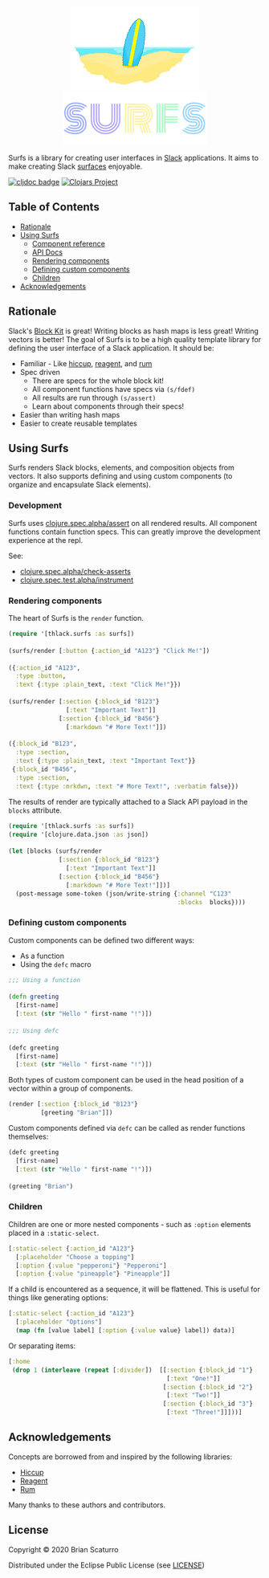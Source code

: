 <p align="center">
	<img src="surfs.gif" />
	<br />
	<img src="logo-text.png" />
</p>

Surfs is a library for creating user interfaces in [Slack](https://api.slack.com/) applications. It aims to make creating Slack [surfaces](https://api.slack.com/surfaces) enjoyable.

[![cljdoc badge](https://cljdoc.org/badge/thlack/surfs)](https://cljdoc.org/d/thlack/surfs/CURRENT) [![Clojars Project](https://img.shields.io/clojars/v/thlack/surfs.svg)](https://clojars.org/thlack/surfs)


## Table of Contents

- [Rationale](#rationale)
- [Using Surfs](#using-surfs)
    - [Component reference](doc/components.md)
    - [API Docs](https://cljdoc.org/d/thlack/surfs/CURRENT)
    - [Rendering components](#rendering-components)
    - [Defining custom components](#defining-custom-components)
    - [Children](#children)
- [Acknowledgements](#acknowledgements)

## Rationale

Slack's [Block Kit](https://api.slack.com/block-kit) is great! Writing blocks as hash maps is less great! Writing vectors is better! The goal of Surfs is to be a high quality template library for defining the user interface of a Slack application. It should be:

* Familiar - Like [hiccup](https://github.com/weavejester/hiccup), [reagent](https://github.com/reagent-project/reagent), and [rum](https://github.com/tons)
* Spec driven
    * There are specs for the whole block kit!
    * All component functions have specs via `(s/fdef)`
    * All results are run through `(s/assert)` 
    * Learn about components through their specs!
* Easier than writing hash maps
* Easier to create reusable templates

## Using Surfs

Surfs renders Slack blocks, elements, and composition objects from vectors. It also
supports defining and using custom components (to organize and encapsulate Slack elements).

### Development

Surfs uses [clojure.spec.alpha/assert](https://clojuredocs.org/clojure.spec.alpha/assert) on all rendered results. All component functions contain function specs. This can greatly improve the development experience at the repl.

See:
* [clojure.spec.alpha/check-asserts](https://clojuredocs.org/clojure.spec.alpha/check-asserts)
* [clojure.spec.test.alpha/instrument](https://clojure.github.io/spec.alpha/clojure.spec.test.alpha-api.html#clojure.spec.test.alpha/instrument)

### Rendering components

The heart of Surfs is the `render` function.

```clojure
(require '[thlack.surfs :as surfs])

(surfs/render [:button {:action_id "A123"} "Click Me!"])

({:action_id "A123", 
  :type :button,
  :text {:type :plain_text, :text "Click Me!"}})

(surfs/render [:section {:block_id "B123"}
                [:text "Important Text"]]
              [:section {:block_id "B456"}
                [:markdown "# More Text!"]])

({:block_id "B123",
  :type :section,
  :text {:type :plain_text, :text "Important Text"}}
 {:block_id "B456",
  :type :section,
  :text {:type :mrkdwn, :text "# More Text!", :verbatim false}})
```

The results of render are typically attached to a Slack API payload in the `blocks` attribute.

```clojure
(require '[thlack.surfs :as surfs])
(require '[clojure.data.json :as json])

(let [blocks (surfs/render
              [:section {:block_id "B123"}
                [:text "Important Text"]]
              [:section {:block_id "B456"}
                [:markdown "# More Text!"]])]
  (post-message some-token (json/write-string {:channel "C123"
                                               :blocks  blocks})))
```

### Defining custom components

Custom components can be defined two different ways:

* As a function
* Using the `defc` macro

```clojure
;;; Using a function

(defn greeting
  [first-name]
  [:text (str "Hello " first-name "!")])

;;; Using defc

(defc greeting
  [first-name]
  [:text (str "Hello " first-name "!")])
```

Both types of custom component can be used in the head position of a vector
within a group of components.

```clojure
(render [:section {:block_id "B123"}
         [greeting "Brian"]])
```

Custom components defined via `defc` can be called as render functions themselves:

```clojure
(defc greeting
  [first-name]
  [:text (str "Hello " first-name "!")])

(greeting "Brian")
```

### Children

Children are one or more nested components - such as `:option` elements placed in a `:static-select`.

```clojure
[:static-select {:action_id "A123"}
  [:placeholder "Choose a topping"]
  [:option {:value "pepperoni"} "Pepperoni"]
  [:option {:value "pineapple"} "Pineapple"]]
```

If a child is encountered as a sequence, it will be flattened. This is useful for things like generating options:

```clojure
[:static-select {:action_id "A123"}
  [:placeholder "Options"]
  (map (fn [value label] [:option {:value value} label]) data)]
```

Or separating items:

```clojure
[:home
 (drop 1 (interleave (repeat [:divider])  [[:section {:block_id "1"}
                                            [:text "One!"]]
                                           [:section {:block_id "2"}
                                            [:text "Two!"]]
                                           [:section {:block_id "3"}
                                            [:text "Three!"]]]))]
```

## Acknowledgements

Concepts are borrowed from and inspired by the following libraries:

* [Hiccup](https://github.com/weavejester/hiccup)
* [Reagent](https://github.com/reagent-project/reagent)
* [Rum](https://github.com/tonsky/rum)

Many thanks to these authors and contributors.

## License

Copyright © 2020 Brian Scaturro

Distributed under the Eclipse Public License (see [LICENSE](LICENSE))
